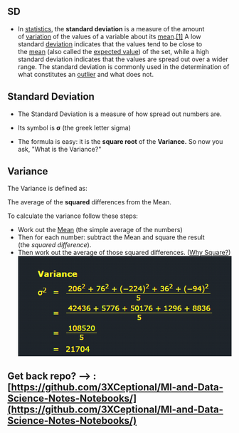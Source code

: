 
## SD

- In [statistics](https://en.wikipedia.org/wiki/Statistics "Statistics"), the **standard deviation** is a measure of the amount of [variation](https://en.wikipedia.org/wiki/Variance "Variance") of the values of a variable about its [mean](https://en.wikipedia.org/wiki/Expected_value "Expected value").[[1]](https://en.wikipedia.org/wiki/Standard_deviation#cite_note-StatNotes-1) A low standard [deviation](https://en.wikipedia.org/wiki/Deviation_(statistics) "Deviation (statistics)") indicates that the values tend to be close to the [mean](https://en.wikipedia.org/wiki/Mean "Mean") (also called the [expected value](https://en.wikipedia.org/wiki/Expected_value "Expected value")) of the set, while a high standard deviation indicates that the values are spread out over a wider range. The standard deviation is commonly used in the determination of what constitutes an [outlier](https://en.wikipedia.org/wiki/Outlier "Outlier") and what does not.

## Standard Deviation

- The Standard Deviation is a measure of how spread out numbers are.

- Its symbol is **σ** (the greek letter sigma)

- The formula is easy: it is the **square root** of the **Variance.** So now you ask, "What is the Variance?"

## Variance

The Variance is defined as:

The average of the **squared** differences from the Mean.

To calculate the variance follow these steps:

- Work out the [Mean](https://www.mathsisfun.com/mean.html) (the simple average of the numbers)
- Then for each number: subtract the Mean and square the result (the _squared difference_).
- Then work out the average of those squared differences. ([Why Square?](https://www.mathsisfun.com/data/standard-deviation.html#WhySquare))
![alt text](image.png)






## Get back repo? --> : [https://github.com/3XCeptional/Ml-and-Data-Science-Notes-Notebooks/](https://github.com/3XCeptional/Ml-and-Data-Science-Notes-Notebooks/)
